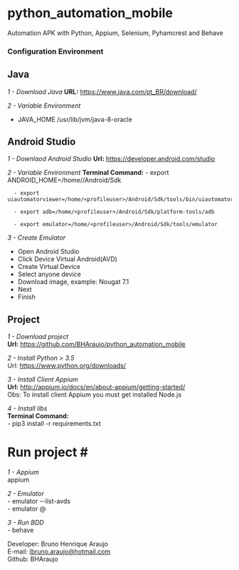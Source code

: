 # python_automation_mobile
Automation APK with Python, Appium, Selenium, Pyhamcrest and Behave


### Configuration Environment ###

## Java ##

*1 - Download Java*
  **URL:** https://www.java.com/pt_BR/download/

*2 - Variable Environment*  

  - JAVA_HOME /usr/lib/jvm/java-8-oracle    


## Android Studio ##

*1 - Downlaod Android Studio*
   **Url:** https://developer.android.com/studio

*2 - Variable Environment*
    **Terminal Command:**
      - export ANDROID_HOME=/home/<profileuser>/Android/Sdk

      - export uiautomatorviewer=/home/<profileuser>/Android/Sdk/tools/bin/uiautomatorviewer

      - export adb=/home/<profileuser>/Android/Sdk/platform-tools/adb

      - export emulator=/home/<profileuser>/Android/Sdk/tools/emulator

*3 - Create Emulator*
   - Open Android Studio
   - Click Device Virtual Android(AVD)
   - Create Virtual Device
   - Select anyone device
   - Download image, example: Nougat 7.1
   - Next
   - Finish  


## Project ##

*1 - Download project*<br>
    **Url:** https://github.com/BHAraujo/python_automation_mobile

*2 - Install Python > 3.5*<br>
    Url: https://www.python.org/downloads/

*3 - Install Client Appium*<br>
   **Url:** http://appium.io/docs/en/about-appium/getting-started/ <br>
    Obs: To install client Appium you must get installed Node.js

*4 - Install libs*<br>
   **Terminal Command:**<br>
      - pip3 install -r requirements.txt


# Run project #<br>

*1 - Appium*<br>
    appium

*2 - Emulator* <br>
    - emulator --list-avds <br>
    - emulator @<nameemulator>

*3 - Run BDD*<br>
    - behave



Developer: Bruno Henrique Araujo<br>
E-mail: lbruno.araujo@hotmail.com<br>
Github: BHAraujo    
